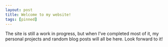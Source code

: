 ```yaml
---
layout: post
title: Welcome to my website!
tags: [pinned]
---
```


The site is still a work in progress, but when I've completed most of it, my personal projects and random blog posts will all be here. Look forward to it!
